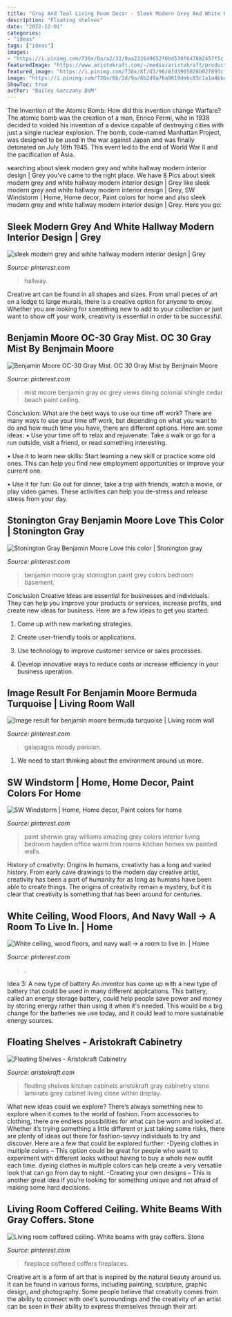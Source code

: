 ```yaml
---
title: "Gray And Teal Living Room Decor - Sleek Modern Grey And White Hallway Modern Interior Design"
description: "Floating shelves"
date: "2022-12-01"
categories:
- "ideas"
tags: ["ideas"]
images:
- "https://i.pinimg.com/736x/0a/a2/32/0aa232649652f6bd530f647882457f5c.jpg"
featuredImage: "https://www.aristokraft.com/-/media/aristokraft/products/cabinet_interiors/floating_shelves.jpg"
featured_image: "https://i.pinimg.com/736x/8f/d3/90/8fd3905028b02f893cfc03c7236b5308.jpg"
image: "https://i.pinimg.com/736x/6b/2d/9a/6b2d9a76a9619debc83c1a1a4bbad0ce.jpg"
ShowToc: true
author: "Bailey Gorczany DVM"
---
```



The Invention of the Atomic Bomb: How did this invention change Warfare?
The atomic bomb was the creation of a man, Enrico Fermi, who in 1938 decided to voided his invention of a device capable of destroying cities with just a single nuclear explosion. The bomb, code-named Manhattan Project, was designed to be used in the war against Japan and was finally detonated on July 16th 1945. This event led to the end of World War II and the pacification of Asia.

	

		
searching about sleek modern grey and white hallway modern interior design | Grey you've came to the right place. We have 8 Pics about sleek modern grey and white hallway modern interior design | Grey like sleek modern grey and white hallway modern interior design | Grey, SW Windstorm | Home, Home decor, Paint colors for home and also sleek modern grey and white hallway modern interior design | Grey. Here you go:
		
    
## Sleek Modern Grey And White Hallway Modern Interior Design | Grey

<img loading=lazy src="https://i.pinimg.com/736x/f3/9b/02/f39b025bcc284f3f0f4e235053b70b81.jpg" onerror="this.onerror=null;this.src='https://tse2.mm.bing.net/th?id=OIP.RzoqifwH9v9AFNUYBdVFFAHaLH&amp;pid=15.1';" alt="sleek modern grey and white hallway modern interior design | Grey">

_Source: pinterest.com_

>hallway. 

	

Creative art can be found in all shapes and sizes. From small pieces of art on a ledge to large murals, there is a creative option for anyone to enjoy. Whether you are looking for something new to add to your collection or just want to show off your work, creativity is essential in order to be successful.

    
## Benjamin Moore OC-30 Gray Mist. OC 30 Gray Mist By Benjmain Moore

<img loading=lazy src="https://i.pinimg.com/736x/d9/15/1d/d9151dffc3dac582079b9748de45e30b--grey-ceiling-paint-benjamin-moore-gray.jpg" onerror="this.onerror=null;this.src='https://tse4.mm.bing.net/th?id=OIP.rC-ibICW1yL0rsDjj7pKfQHaLH&amp;pid=15.1';" alt="Benjamin Moore OC-30 Gray Mist. OC 30 Gray Mist by Benjmain Moore">

_Source: pinterest.com_

>mist moore benjamin gray oc grey views dining colonial shingle cedar beach paint ceiling. 

	

Conclusion: What are the best ways to use our time off work?
There are many ways to use your time off work, but depending on what you want to do and how much time you have, there are different options. Here are some ideas: 
• Use your time off to relax and rejuvenate: Take a walk or go for a run outside, visit a friend, or read something interesting. 

• Use it to learn new skills: Start learning a new skill or practice some old ones. This can help you find new employment opportunities or improve your current one. 

• Use it for fun: Go out for dinner, take a trip with friends, watch a movie, or play video games. These activities can help you de-stress and release stress from your day.

    
## Stonington Gray Benjamin Moore Love This Color | Stonington Gray

<img loading=lazy src="https://i.pinimg.com/736x/8f/d3/90/8fd3905028b02f893cfc03c7236b5308.jpg" onerror="this.onerror=null;this.src='https://tse3.mm.bing.net/th?id=OIP.DY-HQRkfAmGZKFaECqy2lAHaJ3&amp;pid=15.1';" alt="Stonington Gray Benjamin Moore Love this color | Stonington gray">

_Source: pinterest.com_

>benjamin moore gray stonington paint grey colors bedroom basement. 

	

Conclusion
Creative Ideas are essential for businesses and individuals. They can help you improve your products or services, increase profits, and create new ideas for business. Here are a few ideas to get you started:
1. Come up with new marketing strategies.

2. Create user-friendly tools or applications.

3. Use technology to improve customer service or sales processes.

4. Develop innovative ways to reduce costs or increase efficiency in your business operation.

    
## Image Result For Benjamin Moore Bermuda Turquoise | Living Room Wall

<img loading=lazy src="https://i.pinimg.com/736x/5c/28/34/5c283446a261ea32d933a3de9d84b68d.jpg" onerror="this.onerror=null;this.src='https://tse2.mm.bing.net/th?id=OIP.GjwVXjP8wyvkx69hGQsiYgAAAA&amp;pid=15.1';" alt="Image result for benjamin moore bermuda turquoise | Living room wall">

_Source: pinterest.com_

>galapagos moody parisian. 

	

1. We need to start thinking about the environment around us more.

    
## SW Windstorm | Home, Home Decor, Paint Colors For Home

<img loading=lazy src="https://i.pinimg.com/736x/0a/a2/32/0aa232649652f6bd530f647882457f5c.jpg" onerror="this.onerror=null;this.src='https://tse2.mm.bing.net/th?id=OIP.ibytf4KCp--HlpfEHwhPwwAAAA&amp;pid=15.1';" alt="SW Windstorm | Home, Home decor, Paint colors for home">

_Source: pinterest.com_

>paint sherwin gray williams amazing grey colors interior living bedroom hayden office warm trim rooms kitchen homes sw painted walls. 

	

History of creativity: Origins
In humans, creativity has a long and varied history. From early cave drawings to the modern day creative artist, creativity has been a part of humanity for as long as humans have been able to create things. The origins of creativity remain a mystery, but it is clear that creativity is something that has been around for centuries.

    
## White Ceiling, Wood Floors, And Navy Wall → A Room To Live In. | Home

<img loading=lazy src="https://i.pinimg.com/736x/fc/fc/8b/fcfc8bb694c997914749a2dc18e530e7--navy-blue-walls-navy-accent-walls.jpg" onerror="this.onerror=null;this.src='https://tse2.mm.bing.net/th?id=OIP.5rbV84_vZ2fTou-RwCZWrwDIEs&amp;pid=15.1';" alt="White ceiling, wood floors, and navy wall → a room to live in. | Home">

_Source: pinterest.com_

>. 

	

Idea 3: A new type of battery
An inventor has come up with a new type of battery that could be used in many different applications. This battery, called an energy storage battery, could help people save power and money by storing energy rather than using it when it's needed. This would be a big change for the batteries we use today, and it could lead to more sustainable energy sources.

    
## Floating Shelves - Aristokraft Cabinetry

<img loading=lazy src="https://www.aristokraft.com/-/media/aristokraft/products/cabinet_interiors/floating_shelves.jpg" onerror="this.onerror=null;this.src='https://tse3.mm.bing.net/th?id=OIP.Wv1RHVKI9LZCG0yFtQTgHAHaLH&amp;pid=15.1';" alt="Floating Shelves - Aristokraft Cabinetry">

_Source: aristokraft.com_

>floating shelves kitchen cabinets aristokraft gray cabinetry stone laminate grey cabinet living close within display. 

	

What new ideas could we explore?
There’s always something new to explore when it comes to the world of fashion. From accessories to clothing, there are endless possibilities for what can be worn and looked at. Whether it’s trying something a little different or just taking some risks, there are plenty of ideas out there for fashion-savvy individuals to try and discover. Here are a few that could be explored further: 
-Dyeing clothes in multiple colors – This option could be great for people who want to experiment with different looks without having to buy a whole new outfit each time. dyeing clothes in multiple colors can help create a very versatile look that can go from day to night. 
-Creating your own designs – This is another great idea if you’re looking for something unique and not afraid of making some hard decisions.

    
## Living Room Coffered Ceiling. White Beams With Gray Coffers. Stone

<img loading=lazy src="https://i.pinimg.com/736x/6b/2d/9a/6b2d9a76a9619debc83c1a1a4bbad0ce.jpg" onerror="this.onerror=null;this.src='https://tse2.mm.bing.net/th?id=OIP.YAadVhrO59nyiGtK91hCDwHaJ_&amp;pid=15.1';" alt="Living room coffered ceiling. White beams with gray coffers. Stone">

_Source: pinterest.com_

>fireplace coffered coffers fireplaces. 

	

Creative art is a form of art that is inspired by the natural beauty around us. It can be found in various forms, including painting, sculpture, graphic design, and photography. Some people believe that creativity comes from the ability to connect with one's surroundings and the creativity of an artist can be seen in their ability to express themselves through their art.

